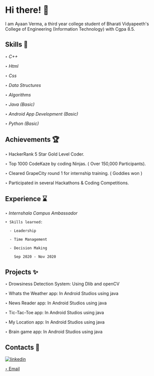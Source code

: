 
# Hi there! 👋

I am Ayaan Verma, a third year college student of Bharati Vidyapeeth's College of Engineering (Information Technology) with Cgpa 8.5.


## Skills 🌟
‣ *C++*

‣ *Html*

‣ *Css*

‣ *Data Structures*

‣ *Algorithms*

‣ *Java (Basic)*

‣ *Android App Development (Basic)*

‣ *Python (Basic)*


## Achievements 🏆
‣ HackerRank 5 Star Gold Level Coder. 

‣ Top 1000 CodeKaze by coding Ninjas. ( Over 150,000 Participants).

‣ Cleared GrapeCity round 1 for internship training. ( Goddies won )

‣ Participated in several Hackathons & Coding Competitions.
## Experience ⌛
‣ *Internshala Campus Ambassador*

    ‣ Skills learned:
   
      - Leadership
    
      - Time Management
    
      - Decision Making
      
        Sep 2020 - Nov 2020


## Projects ✨
‣ Drowsiness Detection System: Using Dlib and openCV

‣ Whats the Weather app: In Android Studios using java

‣ News Reader app: In Android Studios using java

‣ Tic-Tac-Toe app: In Android Studios using java

‣ My Location app: In Android Studios using java

‣ Brain game app: In Android Studios using java


## Contacts 🤝
[![linkedin](https://img.shields.io/badge/linkedin-0A66C2?style=for-the-badge&logo=linkedin&logoColor=white)](https://www.linkedin.com/in/ayaan-verma-75a306186/)

[‣ Email](https://mail.google.com/mail/u/0/?tab=rm&ogbl#inbox?compose=CllgCJvlqLkKgJmPjWlqmTZDlTcsfzLVDbBhXvFrnPSZhsxGBbsMgsRbrmvkjTgQnmPxDNrMcxq)
